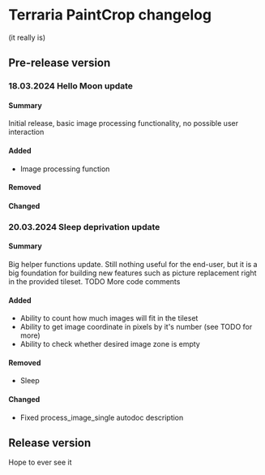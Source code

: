 # Terraria PaintCrop changelog

(it really is)

## Pre-release version
### 18.03.2024 Hello Moon update
#### Summary
Initial release, basic image processing functionality, no possible user interaction
#### Added
- Image processing function
#### Removed
#### Changed


### 20.03.2024 Sleep deprivation update
#### Summary
Big helper functions update. Still nothing useful for the end-user, but it is a big
foundation for building new features such as picture replacement right in the provided tileset.
TODO More code comments
#### Added
- Ability to count how much images will fit in the tileset
- Ability to get image coordinate in pixels by it's number (see TODO for more)
- Ability to check whether desired image zone is empty
#### Removed
- Sleep
#### Changed
- Fixed process_image_single autodoc description

## Release version
Hope to ever see it